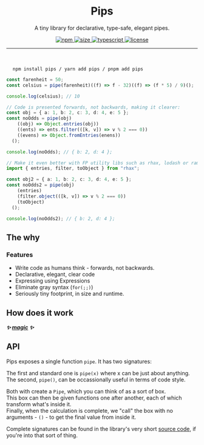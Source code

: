 <h1 align="center">Pips</h1>

<p align="center">
  A tiny library for declarative, type-safe, elegant pipes.
</p>



<p align="center">
  <a href="https://www.npmjs.com/package/pips">
    <img src="https://img.shields.io/npm/v/pips" alt="npm" />
  </a>
  <a href="https://bundlephobia.com/package/pips">
    <img src="https://badgen.net/bundlephobia/minzip/pips" alt="size" />
  </a>
  <a href="https://opensource.org/licenses/MIT">
    <img src="https://img.shields.io/github/languages/top/nitzanhen/pips" alt="typescript" />
  </a>
  <a href="https://opensource.org/licenses/MIT">
    <img src="https://img.shields.io/github/license/nitzanhen/pips?color=blue" alt="license" />
  </a>
</p>

<hr/>

<br/>

<pre>
  <code>npm install pips / yarn add pips / pnpm add pips</code>
</pre>

```ts
const farenheit = 50;
const celsius = pipe(farenheit)((f) => f - 32)((f) => (f * 5) / 9)();

console.log(celsius); // 10

// Code is presented forwards, not backwards, making it clearer:
const obj = { a: 1, b: 2, c: 3, d: 4, e: 5 };
const noOdds = pipe(obj)
    ((obj) => Object.entries(obj))
    ((ents) => ents.filter(([k, v]) => v % 2 === 0))
    ((evens) => Object.fromEntries(enens))
  ();

console.log(noOdds); // { b: 2, d: 4 };

// Make it even better with FP utility libs such as rhax, lodash or ramda:
import { entries, filter, toObject } from "rhax";

const obj2 = { a: 1, b: 2, c: 3, d: 4, e: 5 };
const noOdds2 = pipe(obj)
    (entries)
    (filter.object(([k, v]) => v % 2 === 0))
    (toObject)
  ();

console.log(noOdds2); // { b: 2, d: 4 };
```


## The why

### Features

- Write code as humans think - forwards, not backwards.
- Declarative, elegant, clear code
- Expressing using Expressions
- Eliminate gray syntax (`for(;;)`)
- Seriously tiny footprint, in size and runtime.

## How does it work

**_✨ [magic](src/index.ts) ✨_**

## API

Pips exposes a single function `pipe`. It has two signatures:

The first and standard one is `pipe(x)` where x can be just about anything. <br/>
The second, `pipe()`, can be occassionally useful in terms of code style.

Both with create a `Pipe`, which you can think of as a sort of box. <br/>
This box can then be given functions one after another, each of which transform what's inside it. <br>
Finally, when the calculation is complete, we "call" the box with no arguments - `()` - to get the final value from inside it.

Complete signatures can be found in the library's very short [source code](src/index.ts), if you're into that sort of thing.
